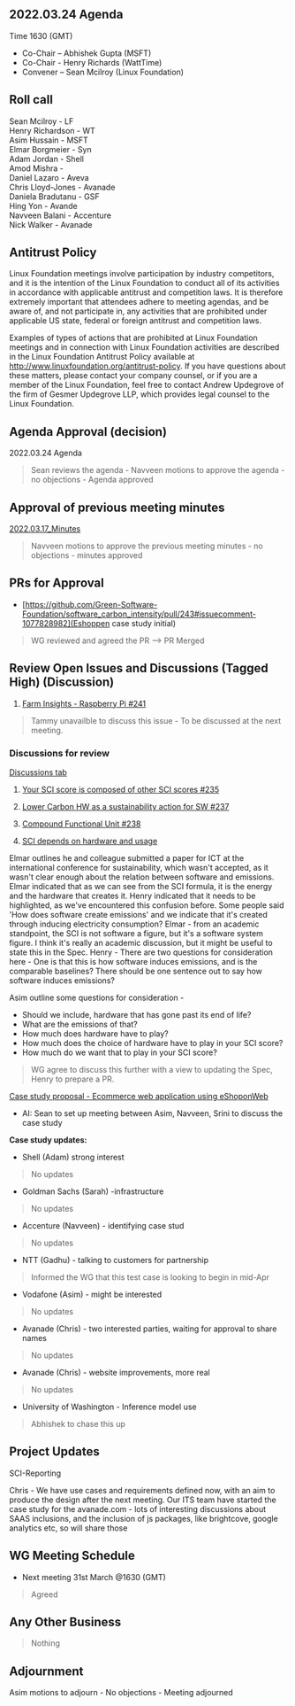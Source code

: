 ## 2022.03.24 Agenda

Time 1630 (GMT)

- Co-Chair – Abhishek Gupta (MSFT)
- Co-Chair - Henry Richards (WattTime)
- Convener – Sean Mcilroy (Linux Foundation)

## Roll call
Sean Mcilroy - LF <br>
Henry Richardson - WT<br>
Asim Hussain - MSFT<br>
Elmar Borgmeier - Syn<br>
Adam Jordan - Shell<br>
Amod Mishra - <br>
Daniel Lazaro - Aveva<br>
Chris Lloyd-Jones - Avanade<br>
Daniela Bradutanu - GSF<br>
Hing Yon - Avande<br>
Navveen Balani - Accenture<br>
Nick Walker - Avanade<br>
  
## Antitrust Policy
Linux Foundation meetings involve participation by industry competitors, and it is the intention of the Linux Foundation to conduct 
all of its activities in accordance with applicable antitrust and competition laws. 
It is therefore extremely important that attendees adhere to meeting agendas, and be aware of, and not participate in, any activities 
that are prohibited under applicable US state, federal or foreign antitrust and competition laws.

Examples of types of actions that are prohibited at Linux Foundation meetings and in connection with Linux Foundation activities are 
described in the Linux Foundation Antitrust Policy available at http://www.linuxfoundation.org/antitrust-policy. 
If you have questions about these matters, please contact your company counsel, or if you are a member of the Linux Foundation, 
feel free to contact Andrew Updegrove of the firm of Gesmer Updegrove LLP, which provides legal counsel to the Linux Foundation.
  
## Agenda Approval (decision) 
2022.03.24 Agenda

> Sean reviews the agenda - Navveen motions to approve the agenda - no objections - Agenda approved
  
## Approval of previous meeting minutes
[2022.03.17_Minutes](https://github.com/Green-Software-Foundation/standards_wg/blob/main/Agenda_Minutes/2022.03.17_Minutes.md) 

> Navveen motions to approve the previous meeting minutes - no objections - minutes approved

## PRs for Approval

- [https://github.com/Green-Software-Foundation/software_carbon_intensity/pull/243#issuecomment-1077828982](Eshoppen case study initial) 

> WG reviewed and agreed the PR --> PR Merged

## Review Open Issues and Discussions (Tagged High) (Discussion)

1. [Farm Insights - Raspberry Pi #241](https://github.com/Green-Software-Foundation/software_carbon_intensity/issues/241)

> Tammy unavailble to discuss this issue - To be discussed at the next meeting.

### Discussions for review

[Discussions tab](https://github.com/Green-Software-Foundation/software_carbon_intensity/discussions)

1. [Your SCI score is composed of other SCI scores #235](https://github.com/Green-Software-Foundation/software_carbon_intensity/discussions/235)

2. [Lower Carbon HW as a sustainability action for SW #237](https://github.com/Green-Software-Foundation/software_carbon_intensity/discussions/237)

3. [Compound Functional Unit #238](https://github.com/Green-Software-Foundation/software_carbon_intensity/discussions/238)

4. [SCI depends on hardware and usage](https://github.com/Green-Software-Foundation/software_carbon_intensity/discussions/244)

Elmar outlines he and colleague submitted a paper for ICT at the international conference for sustainability, which wasn't accepted, as it wasn't clear enough about the relation between software and emissions. Elmar indicated that as we can see from the SCI formula, it is the energy and the hardware that creates it. Henry indicated that it needs to be highlighted, as we've encountered this confusion before. Some people said 'How does software create emissions' and we indicate that it's created through inducing electricity consumption?
Elmar - from an academic standpoint, the SCI is not software a figure, but it's a software system figure. I think it's really an academic discussion, but it might be useful to state this in the Spec. 
Henry - There are two questions for consideration here - One is that this is how software induces emissions, and is the comparable baselines? There should be one sentence out to say how software induces emissions?

Asim outline some questions for consideration - 
- Should we include, hardware that has gone past its end of life? 
- What are the emissions of that? 
- How much does hardware have to play? 
- How much does the choice of hardware have to play in your SCI score? 
- How much do we want that to play in your SCI score?

> WG agree to discuss this further with a view to updating the Spec,
> Henry to prepare a PR.

[Case study proposal - Ecommerce web application using eShoponWeb](https://github.com/Green-Software-Foundation/software_carbon_intensity/issues/227)

- AI: Sean to set up meeting between Asim, Navveen, Srini to discuss the case study

**Case study updates:**

- Shell (Adam) strong interest 
> No updates

- Goldman Sachs (Sarah) -infrastructure
> No updates

- Accenture (Navveen) - identifying case stud
> No updates

- NTT (Gadhu) - talking to customers for partnership
> Informed the WG that this test case is looking to begin in mid-Apr

- Vodafone (Asim) - might be interested
> No updates

- Avanade (Chris) - two interested parties, waiting for approval to share names
> No updates

- Avanade (Chris) - website improvements, more real
> No updates

- University of Washington - Inference model use
> Abhishek to chase this up

## Project Updates

SCI-Reporting 

Chris - We have use cases and requirements defined now, with an aim to produce the design after the next meeting. Our ITS team have started the case study for the avanade.com - lots of interesting discussions about SAAS inclusions, and the inclusion of js packages, like brightcove, google analytics etc, so will share those

## WG Meeting Schedule

- Next meeting 31st March @1630 (GMT) 

> Agreed

## Any Other Business

> Nothing

## Adjournment

Asim motions to adjourn - No objections - Meeting adjourned

